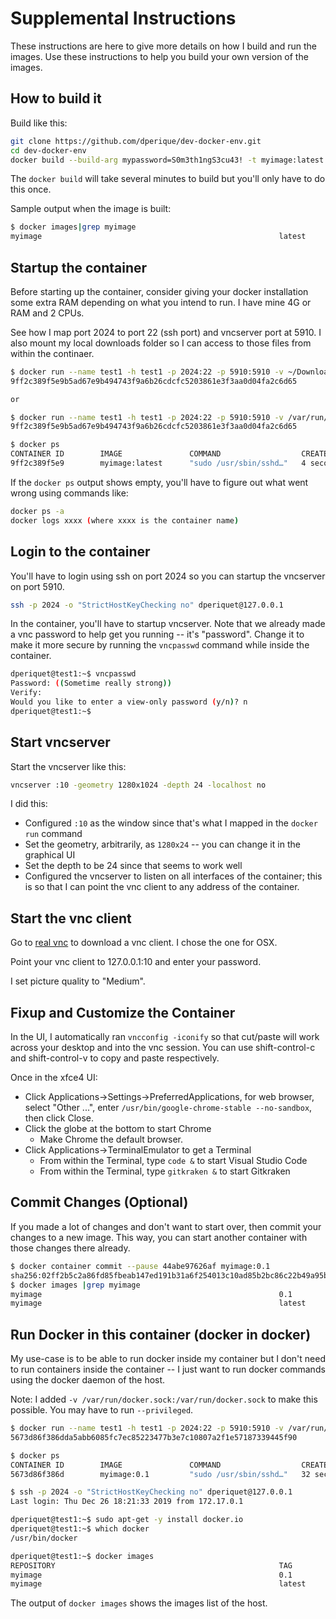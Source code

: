 # Supplemental Instructions

These instructions are here to give more details on how I build and run the images.  Use
these instructions to help you build your own version of the images.

## How to build it

Build like this:

```bash
git clone https://github.com/dperique/dev-docker-env.git
cd dev-docker-env
docker build --build-arg mypassword=S0m3th1ngS3cu43! -t myimage:latest .
```

The `docker build` will take several minutes to build but you'll only have to do this once.

Sample output when the image is built:

```bash
$ docker images|grep myimage
myimage                                                     latest              292968e3b2da        13 seconds ago      2.56GB
```

## Startup the container

Before starting up the container, consider giving your docker installation some extra RAM depending on
what you intend to run. I have mine 4G or RAM and 2 CPUs.

See how I map port 2024 to port 22 (ssh port) and vncserver port at 5910.  I also mount my
local downloads folder so I can access to those files from within the continaer.

```bash
$ docker run --name test1 -h test1 -p 2024:22 -p 5910:5910 -v ~/Downloads:/home/dperique/Downloads -d myimage:latest
9ff2c389f5e9b5ad67e9b494743f9a6b26cdcfc5203861e3f3aa0d04fa2c6d65

or

$ docker run --name test1 -h test1 -p 2024:22 -p 5910:5910 -v /var/run/docker.sock:/var/run/docker.sock -v ~/mygit/dperique/:/home/dperiquet/mygit/dperique -d myimage:latest
9ff2c389f5e9b5ad67e9b494743f9a6b26cdcfc5203861e3f3aa0d04fa2c6d65

$ docker ps
CONTAINER ID        IMAGE               COMMAND                  CREATED             STATUS              PORTS                                          NAMES
9ff2c389f5e9        myimage:latest      "sudo /usr/sbin/sshd…"   4 seconds ago       Up 3 seconds        0.0.0.0:5910->5910/tcp, 0.0.0.0:2024->22/tcp   test1
```

If the `docker ps` output shows empty, you'll have to figure out what went wrong using commands
like:

```bash
docker ps -a
docker logs xxxx (where xxxx is the container name)
```

## Login to the container

You'll have to login using ssh on port 2024 so you can startup the vncserver on port
5910.

```bash
ssh -p 2024 -o "StrictHostKeyChecking no" dperiquet@127.0.0.1
```

In the container, you'll have to startup vncserver.  Note that we already made a vnc password
to help get you running -- it's "password".  Change it to make it more secure by running the
`vncpasswd` command while inside the container.

```bash
dperiquet@test1:~$ vncpasswd
Password: ((Sometime really strong))
Verify:
Would you like to enter a view-only password (y/n)? n
dperiquet@test1:~$
```

## Start vncserver

Start the vncserver like this:

```bash
vncserver :10 -geometry 1280x1024 -depth 24 -localhost no
```

I did this:

* Configured `:10` as the window since that's what I mapped in the `docker run` command
* Set the geometry, arbitrarily, as `1280x24` -- you can change it in the graphical UI
* Set the depth to be 24 since that seems to work well
* Configured the vncserver to listen on all interfaces of the container; this is so that
  I can point the vnc client to any address of the container.

## Start the vnc client

Go to [real vnc](https://www.realvnc.com/en/connect/download/viewer/macos/) to download a
vnc client.  I chose the one for OSX.

Point your vnc client to 127.0.0.1:10 and enter your password.

I set picture quality to "Medium".

## Fixup and Customize the Container

In the UI, I automatically ran `vncconfig -iconify` so that cut/paste will work across
your desktop and into the vnc session.  You can use shift-control-c and shift-control-v to
copy and paste respectively.

Once in the xfce4 UI:

* Click Applications->Settings->PreferredApplications, for web browser, select "Other ...", enter
`/usr/bin/google-chrome-stable --no-sandbox`, then click Close.
* Click the globe at the bottom to start Chrome
  * Make Chrome the default browser.
* Click Applications->TerminalEmulator to get a Terminal
  * From within the Terminal, type `code &` to start Visual Studio Code
  * From within the Terminal, type `gitkraken &` to start Gitkraken

## Commit Changes (Optional)

If you made a lot of changes and don't want to start over, then commit your changes to a new
image.  This way, you can start another container with those changes there already.

```bash
$ docker container commit --pause 44abe97626af myimage:0.1
sha256:02ff2b5c2a86fd85fbeab147ed191b31a6f254013c10ad85b2bc86c22b49a95b
$ docker images |grep myimage
myimage                                                     0.1                 02ff2b5c2a86        About a minute ago   3.75GB
myimage                                                     latest              c18fd6ec81b0        2 hours ago          2.56GB
```

## Run Docker in this container (docker in docker)

My use-case is to be able to run docker inside my container but I don't need to
run containers inside the container -- I just want to run docker commands using
the docker daemon of the host.

Note: I added `-v /var/run/docker.sock:/var/run/docker.sock` to make this possible.
You may have to run `--privileged`.

```bash
$ docker run --name test1 -h test1 -p 2024:22 -p 5910:5910 -v /var/run/docker.sock:/var/run/docker.sock -v ~/Downloads:/home/dperique/Downloads -d myimage:0.1
5673d86f386dda5abb6085fc7ec85223477b3e7c10807a2f1e57187339445f90

$ docker ps
CONTAINER ID        IMAGE               COMMAND                  CREATED             STATUS              PORTS                                          NAMES
5673d86f386d        myimage:0.1         "sudo /usr/sbin/sshd…"   32 seconds ago      Up 31 seconds       0.0.0.0:5910->5910/tcp, 0.0.0.0:2024->22/tcp   test1

$ ssh -p 2024 -o "StrictHostKeyChecking no" dperiquet@127.0.0.1
Last login: Thu Dec 26 18:21:33 2019 from 172.17.0.1

dperiquet@test1:~$ sudo apt-get -y install docker.io
dperiquet@test1:~$ which docker
/usr/bin/docker

dperiquet@test1:~$ docker images
REPOSITORY                                                  TAG                 IMAGE ID            CREATED             SIZE
myimage                                                     0.1                 02ff2b5c2a86        3 minutes ago       3.75GB
myimage                                                     latest              c18fd6ec81b0        2 hours ago         2.56GB
```

The output of `docker images` shows the images list of the host.
